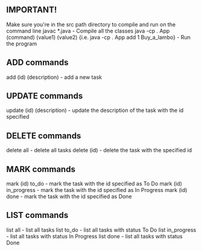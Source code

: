 ## IMPORTANT!

Make sure you're in the src path directory to compile and run on the command line
javac \*.java - Compile all the classes
java -cp . App (command) (value1) (value2) {i.e. java -cp . App add 1 Buy_a_lambo} - Run the program

## ADD commands

add (id) (description) - add a new task

## UPDATE commands

update (id) (description) - update the description of the task with the id specified

## DELETE commands

delete all - delete all tasks
delete (id) - delete the task with the specified id

## MARK commands

mark (id) to_do - mark the task with the id specified as To Do
mark (id) in_progress - mark the task with the id specified as In Progress
mark (id) done - mark the task with the id specified as Done

## LIST commands

list all - list all tasks
list to_do - list all tasks with status To Do
list in_progress - list all tasks with status In Progress
list done - list all tasks with status Done

